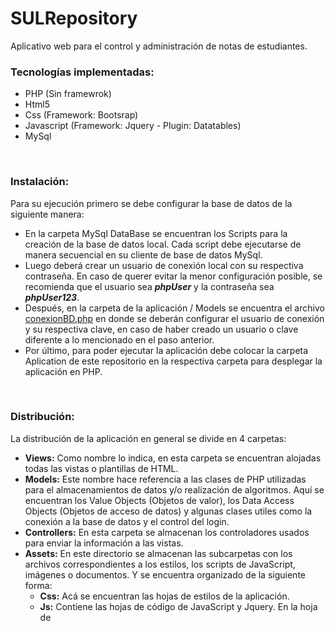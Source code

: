 # SULRepository
Aplicativo web para el control y administración de notas de estudiantes.

### Tecnologías implementadas:
  - PHP (Sin framewrok)
  - Html5
  - Css (Framework: Bootsrap)
  - Javascript (Framework: Jquery - Plugin: Datatables)
  - MySql
<br />
  
### Instalación:
  Para su ejecución primero se debe configurar la base de datos de la siguiente manera:
  - En la carpeta MySql DataBase se encuentran los Scripts para la creación de la base de datos local. Cada script debe ejecutarse de manera secuencial en su cliente de base de datos MySql.
  - Luego deberá crear un usuario de conexión local con su respectiva contraseña. En caso de querer evitar la menor configuración posible, se recomienda que el usuario sea **_phpUser_** y la contraseña sea **_phpUser123_**.
  - Después, en la carpeta de la aplicación / Models se encuentra el archivo [conexionBD.php](Aplication/Models/conexionBD.php) en donde se deberán configurar el usuario de conexión y su respectiva clave, en caso de haber creado un usuario o clave diferente a lo mencionado en el paso anterior.
  - Por último, para poder ejecutar la aplicación debe colocar la carpeta Aplication de este repositorio en la respectiva carpeta para desplegar la aplicación en PHP.
<br />
  
### Distribución:
  La distribución de la aplicación en general se divide en 4 carpetas:
  - **Views:** Como nombre lo indica, en esta carpeta se encuentran alojadas todas las vistas o plantillas de HTML.
  - **Models:** Este nombre hace referencia a las clases de PHP utilizadas para el almacenamientos de datos y/o realización de algoritmos. Aquí se encuentran los Value Objects (Objetos de valor), los Data Access Objects (Objetos de acceso de datos) y algunas clases utiles como la conexión a la base de datos y el control del login.
  - **Controllers:** En esta carpeta se almacenan los controladores usados para enviar la información a las vistas.
  - **Assets:** En este directorio se almacenan las subcarpetas con los archivos correspondientes a los estilos, los scripts de JavaScript, imágenes o documentos. Y se encuentra organizado de la siguiente forma:
    - **Css:** Acá se encuentran las hojas de estilos de la aplicación.
    - **Js:** Contiene las hojas de código de JavaScript y Jquery. En la hoja de 
